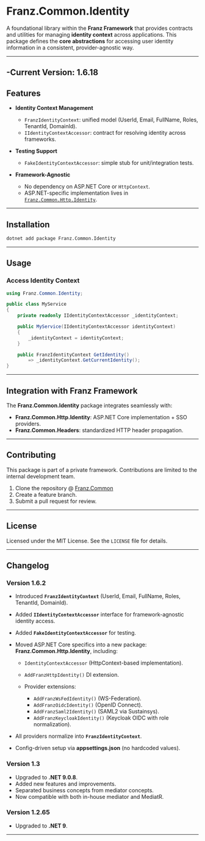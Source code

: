# **Franz.Common.Identity**

A foundational library within the **Franz Framework** that provides contracts and utilities for managing **identity context** across applications.
This package defines the **core abstractions** for accessing user identity information in a consistent, provider-agnostic way.

---
-**Current Version**: 1.6.18
---
## **Features**

* **Identity Context Management**

  * `FranzIdentityContext`: unified model (UserId, Email, FullName, Roles, TenantId, DomainId).
  * `IIdentityContextAccessor`: contract for resolving identity across frameworks.

* **Testing Support**

  * `FakeIdentityContextAccessor`: simple stub for unit/integration tests.

* **Framework-Agnostic**

  * No dependency on ASP.NET Core or `HttpContext`.
  * ASP.NET-specific implementation lives in [`Franz.Common.Http.Identity`](../Franz.Common.Http.Identity).

---

## **Installation**

```bash
dotnet add package Franz.Common.Identity
```

---

## **Usage**

### Access Identity Context

```csharp
using Franz.Common.Identity;

public class MyService
{
    private readonly IIdentityContextAccessor _identityContext;

    public MyService(IIdentityContextAccessor identityContext)
    {
        _identityContext = identityContext;
    }

    public FranzIdentityContext GetIdentity()
        => _identityContext.GetCurrentIdentity();
}
```

---

## **Integration with Franz Framework**

The **Franz.Common.Identity** package integrates seamlessly with:

* **Franz.Common.Http.Identity**: ASP.NET Core implementation + SSO providers.
* **Franz.Common.Headers**: standardized HTTP header propagation.

---

## **Contributing**

This package is part of a private framework. Contributions are limited to the internal development team.

1. Clone the repository @ [Franz.Common](https://github.com/bestacio89/Franz.Common/)
2. Create a feature branch.
3. Submit a pull request for review.

---

## **License**

Licensed under the MIT License. See the `LICENSE` file for details.

---

## **Changelog**

### Version 1.6.2

* Introduced **`FranzIdentityContext`** (UserId, Email, FullName, Roles, TenantId, DomainId).
* Added **`IIdentityContextAccessor`** interface for framework-agnostic identity access.
* Added **`FakeIdentityContextAccessor`** for testing.
* Moved ASP.NET Core specifics into a new package: **Franz.Common.Http.Identity**, including:

  * `IdentityContextAccessor` (HttpContext-based implementation).
  * `AddFranzHttpIdentity()` DI extension.
  * Provider extensions:

    * `AddFranzWsFedIdentity()` (WS-Federation).
    * `AddFranzOidcIdentity()` (OpenID Connect).
    * `AddFranzSaml2Identity()` (SAML2 via Sustainsys).
    * `AddFranzKeycloakIdentity()` (Keycloak OIDC with role normalization).
* All providers normalize into **`FranzIdentityContext`**.
* Config-driven setup via **appsettings.json** (no hardcoded values).

### Version 1.3

* Upgraded to **.NET 9.0.8**.
* Added new features and improvements.
* Separated business concepts from mediator concepts.
* Now compatible with both in-house mediator and MediatR.

### Version 1.2.65

* Upgraded to **.NET 9**.

---

